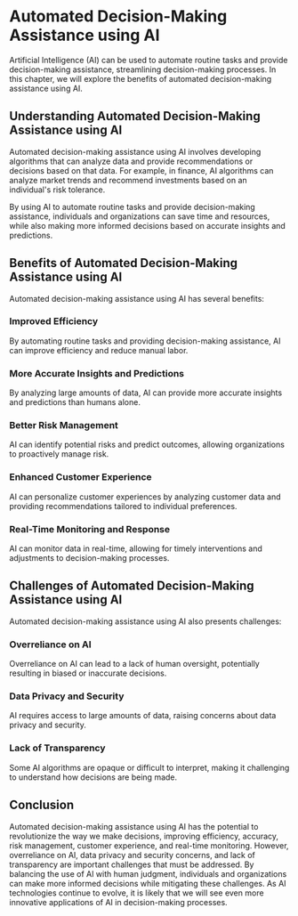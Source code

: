 Automated Decision-Making Assistance using AI
========================================================================================================

Artificial Intelligence (AI) can be used to automate routine tasks and provide decision-making assistance, streamlining decision-making processes. In this chapter, we will explore the benefits of automated decision-making assistance using AI.

Understanding Automated Decision-Making Assistance using AI
-----------------------------------------------------------

Automated decision-making assistance using AI involves developing algorithms that can analyze data and provide recommendations or decisions based on that data. For example, in finance, AI algorithms can analyze market trends and recommend investments based on an individual's risk tolerance.

By using AI to automate routine tasks and provide decision-making assistance, individuals and organizations can save time and resources, while also making more informed decisions based on accurate insights and predictions.

Benefits of Automated Decision-Making Assistance using AI
---------------------------------------------------------

Automated decision-making assistance using AI has several benefits:

### Improved Efficiency

By automating routine tasks and providing decision-making assistance, AI can improve efficiency and reduce manual labor.

### More Accurate Insights and Predictions

By analyzing large amounts of data, AI can provide more accurate insights and predictions than humans alone.

### Better Risk Management

AI can identify potential risks and predict outcomes, allowing organizations to proactively manage risk.

### Enhanced Customer Experience

AI can personalize customer experiences by analyzing customer data and providing recommendations tailored to individual preferences.

### Real-Time Monitoring and Response

AI can monitor data in real-time, allowing for timely interventions and adjustments to decision-making processes.

Challenges of Automated Decision-Making Assistance using AI
-----------------------------------------------------------

Automated decision-making assistance using AI also presents challenges:

### Overreliance on AI

Overreliance on AI can lead to a lack of human oversight, potentially resulting in biased or inaccurate decisions.

### Data Privacy and Security

AI requires access to large amounts of data, raising concerns about data privacy and security.

### Lack of Transparency

Some AI algorithms are opaque or difficult to interpret, making it challenging to understand how decisions are being made.

Conclusion
----------

Automated decision-making assistance using AI has the potential to revolutionize the way we make decisions, improving efficiency, accuracy, risk management, customer experience, and real-time monitoring. However, overreliance on AI, data privacy and security concerns, and lack of transparency are important challenges that must be addressed. By balancing the use of AI with human judgment, individuals and organizations can make more informed decisions while mitigating these challenges. As AI technologies continue to evolve, it is likely that we will see even more innovative applications of AI in decision-making processes.
